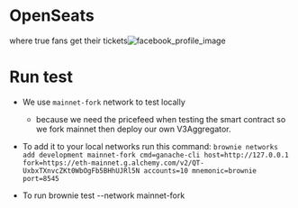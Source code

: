 # OpenSeats
where true fans get their tickets![facebook_profile_image](https://user-images.githubusercontent.com/79459355/235314704-4431ddaf-066c-494e-8e58-d79da18bc951.png)



# Run test
- We use `mainnet-fork` network to test locally
    - because we need the pricefeed when testing the smart contract
    so we fork mainnet then deploy our own V3Aggregator.

- To add it to your local networks run this command:
`brownie networks add development mainnet-fork cmd=ganache-cli host=http://127.0.0.1 fork=https://eth-mainnet.g.alchemy.com/v2/QT-UxbxTXnvcZKt0WbOgFb5BHhUJRl5N accounts=10 mnemonic=brownie port=8545`

- To run
brownie test --network mainnet-fork

